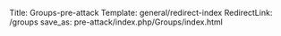 Title: Groups-pre-attack
Template: general/redirect-index
RedirectLink: /groups
save_as: pre-attack/index.php/Groups/index.html